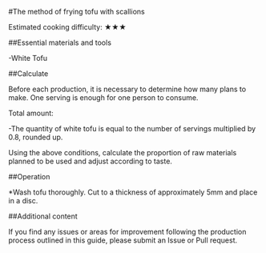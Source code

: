 #The method of frying tofu with scallions

Estimated cooking difficulty: ★★★

##Essential materials and tools

-White Tofu

##Calculate

Before each production, it is necessary to determine how many plans to make. One serving is enough for one person to consume.

Total amount:

-The quantity of white tofu is equal to the number of servings multiplied by 0.8, rounded up.

Using the above conditions, calculate the proportion of raw materials planned to be used and adjust according to taste.

##Operation

*Wash tofu thoroughly. Cut to a thickness of approximately 5mm and place in a disc.

##Additional content

If you find any issues or areas for improvement following the production process outlined in this guide, please submit an Issue or Pull request.